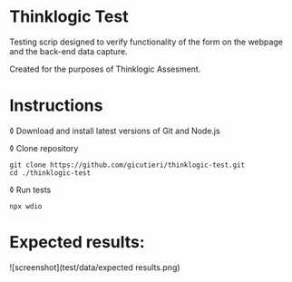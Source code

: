 # Thinklogic Test
Testing scrip designed to verify functionality of the form on the webpage and the back-end data capture.


Created for the purposes of Thinklogic Assesment.


# Instructions

◊ Download and install latest versions of Git and Node.js

◊ Clone repository

    git clone https://github.com/gicutieri/thinklogic-test.git
    cd ./thinklogic-test

◊ Run tests

    npx wdio


# Expected results:

![screenshot](test/data/expected results.png)